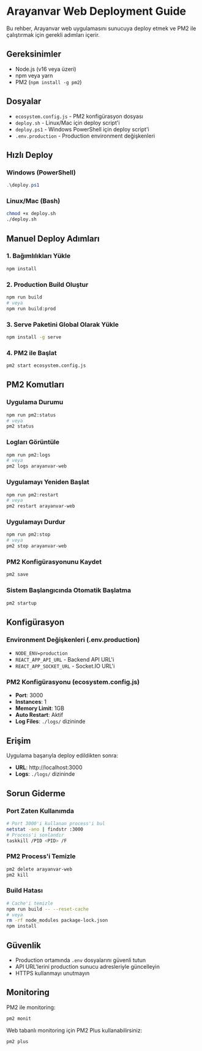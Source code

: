 # Arayanvar Web Deployment Guide

Bu rehber, Arayanvar web uygulamasını sunucuya deploy etmek ve PM2 ile çalıştırmak için gerekli adımları içerir.

## Gereksinimler

- Node.js (v16 veya üzeri)
- npm veya yarn
- PM2 (`npm install -g pm2`)

## Dosyalar

- `ecosystem.config.js` - PM2 konfigürasyon dosyası
- `deploy.sh` - Linux/Mac için deploy script'i
- `deploy.ps1` - Windows PowerShell için deploy script'i
- `.env.production` - Production environment değişkenleri

## Hızlı Deploy

### Windows (PowerShell)
```powershell
.\deploy.ps1
```

### Linux/Mac (Bash)
```bash
chmod +x deploy.sh
./deploy.sh
```

## Manuel Deploy Adımları

### 1. Bağımlılıkları Yükle
```bash
npm install
```

### 2. Production Build Oluştur
```bash
npm run build
# veya
npm run build:prod
```

### 3. Serve Paketini Global Olarak Yükle
```bash
npm install -g serve
```

### 4. PM2 ile Başlat
```bash
pm2 start ecosystem.config.js
```

## PM2 Komutları

### Uygulama Durumu
```bash
npm run pm2:status
# veya
pm2 status
```

### Logları Görüntüle
```bash
npm run pm2:logs
# veya
pm2 logs arayanvar-web
```

### Uygulamayı Yeniden Başlat
```bash
npm run pm2:restart
# veya
pm2 restart arayanvar-web
```

### Uygulamayı Durdur
```bash
npm run pm2:stop
# veya
pm2 stop arayanvar-web
```

### PM2 Konfigürasyonunu Kaydet
```bash
pm2 save
```

### Sistem Başlangıcında Otomatik Başlatma
```bash
pm2 startup
```

## Konfigürasyon

### Environment Değişkenleri (.env.production)
- `NODE_ENV=production`
- `REACT_APP_API_URL` - Backend API URL'i
- `REACT_APP_SOCKET_URL` - Socket.IO URL'i

### PM2 Konfigürasyonu (ecosystem.config.js)
- **Port**: 3000
- **Instances**: 1
- **Memory Limit**: 1GB
- **Auto Restart**: Aktif
- **Log Files**: `./logs/` dizininde

## Erişim

Uygulama başarıyla deploy edildikten sonra:
- **URL**: http://localhost:3000
- **Logs**: `./logs/` dizininde

## Sorun Giderme

### Port Zaten Kullanımda
```bash
# Port 3000'i kullanan process'i bul
netstat -ano | findstr :3000
# Process'i sonlandır
taskkill /PID <PID> /F
```

### PM2 Process'i Temizle
```bash
pm2 delete arayanvar-web
pm2 kill
```

### Build Hatası
```bash
# Cache'i temizle
npm run build -- --reset-cache
# veya
rm -rf node_modules package-lock.json
npm install
```

## Güvenlik

- Production ortamında `.env` dosyalarını güvenli tutun
- API URL'lerini production sunucu adresleriyle güncelleyin
- HTTPS kullanmayı unutmayın

## Monitoring

PM2 ile monitoring:
```bash
pm2 monit
```

Web tabanlı monitoring için PM2 Plus kullanabilirsiniz:
```bash
pm2 plus
```